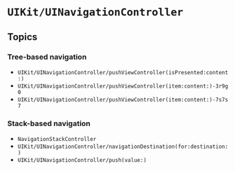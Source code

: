 # ``UIKit/UINavigationController``

## Topics

### Tree-based navigation

- ``UIKit/UINavigationController/pushViewController(isPresented:content:)``
- ``UIKit/UINavigationController/pushViewController(item:content:)-3r9g0``
- ``UIKit/UINavigationController/pushViewController(item:content:)-7s7s7``

### Stack-based navigation

- ``NavigationStackController``
- ``UIKit/UINavigationController/navigationDestination(for:destination:)``
- ``UIKit/UINavigationController/push(value:)``

